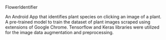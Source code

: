 FlowerIdentifier

An Android App that identifies plant species on clicking an image of a plant. A pre-trained model to train the dataset of plant images scraped using extensions of Google Chrome. Tensorflow and Keras libraries were utilized for the image data augmentation and preprocessing.
